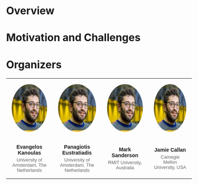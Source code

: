 # Overview
# Motivation and Challenges
# Organizers

<style>
  table {
    border-collapse: collapse;
    margin: 20px auto;
    text-align: center;
    font-family: Arial, sans-serif;
  }
  td {
    padding: 15px;
    width: 150px;
  }
  .name {
    font-weight: bold;
    margin-bottom: 5px;
  }
  .affiliation {
    color: #666;
    font-size: 0.9em;
  }
</style>

<table>
  <tr>
    <td><img src="img/kanoulas.jpg" style="height:130px;border-radius:50%" alt="Evangelos Kanoulas"></td>
    <td><img src="img/kanoulas.jpg" style="height:130px;border-radius:50%" alt="Panagiotis Eustratiadis"></td>
    <td><img src="img/kanoulas.jpg" style="height:130px;border-radius:50%" alt="Mark Sanderson"></td>
    <td><img src="img/kanoulas.jpg" style="height:130px;border-radius:50%" alt="Jamie Callan"></td>
  </tr>
  <tr>
    <td>
      <div class="name">Evangelos Kanoulas</div>
      <div class="affiliation">University of Amsterdam, The Netherlands</div>
    </td>
    <td>
      <div class="name">Panagiotis Eustratiadis</div>
      <div class="affiliation">University of Amsterdam, The Netherlands</div>
    </td>
    <td>
      <div class="name">Mark Sanderson</div>
      <div class="affiliation">RMIT University, Australia</div>
    </td>
    <td>
      <div class="name">Jamie Callan</div>
      <div class="affiliation">Carnegie Mellon University, USA</div>
    </td>
  </tr>
</table>
